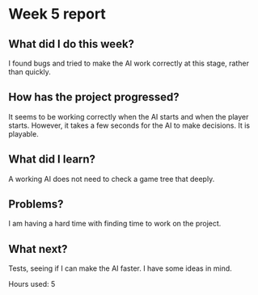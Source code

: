 # Week 5 report

## What did I do this week?

I found bugs and tried to make the AI work correctly at this stage, rather than quickly.

## How has the project progressed?

It seems to be working correctly when the AI starts and when the player starts. However, it takes a few seconds for the AI to make decisions. It is playable.

## What did I learn?

A working AI does not need to check a game tree that deeply.

## Problems?

I am having a hard time with finding time to work on the project.

## What next?

Tests, seeing if I can make the AI faster. I have some ideas in mind.

Hours used: 5
